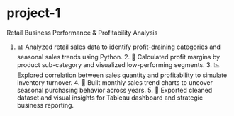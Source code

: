 # project-1
Retail Business Performance &amp; Profitability Analysis
  1.  📊 Analyzed retail sales data to identify profit-draining categories and seasonal sales trends using Python.
	2.	🧮 Calculated profit margins by product sub-category and visualized low-performing segments.
	3.	📉 Explored correlation between sales quantity and profitability to simulate inventory turnover.
	4.	📅 Built monthly sales trend charts to uncover seasonal purchasing behavior across years.
	5.	📁 Exported cleaned dataset and visual insights for Tableau dashboard and strategic business reporting.

